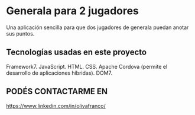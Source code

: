 
# Generala para 2 jugadores

Una aplicación sencilla para que dos jugadores de generala puedan anotar sus puntos.

## Tecnologías usadas en este proyecto

Framework7.
JavaScript.
HTML.
CSS.
Apache Cordova (permite el desarrollo de aplicaciones híbridas).
DOM7.

## PODÉS CONTACTARME EN

https://www.linkedin.com/in/olivafranco/
